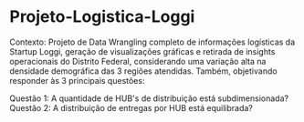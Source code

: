 # Projeto-Logistica-Loggi

Contexto:
Projeto de Data Wrangling completo de informações logísticas da Startup Loggi, geração de visualizações gráficas e retirada de insights operacionais do Distrito Federal, considerando uma variação alta na densidade demográfica das 3 regiões atendidas. Também, objetivando responder às 3 principais questões:

Questão 1: A quantidade de HUB's de distribuição está subdimensionada?
Questão 2: A distribuição de entregas por HUB está equilibrada?
